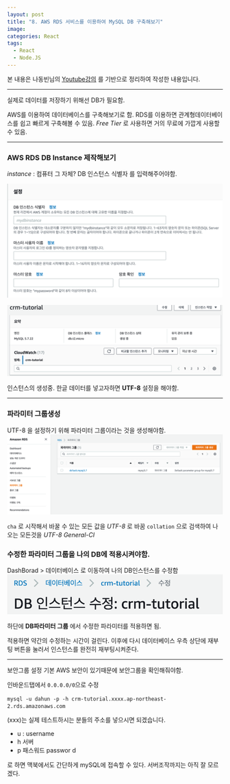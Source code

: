 ```yaml
---
layout: post
title: "8. AWS RDS 서비스를 이용하여 MySQL DB 구축해보기"
image:
categories: React
tags:
  - React
  - Node.JS
---
```


본 내용은 나동빈님의 [Youtube강의](https://www.youtube.com/playlist?list=PLRx0vPvlEmdD1pSqKZiTihy5rplxecNpz) 를 기반으로 정리하여 작성한 내용입니다.

---

실제로 데이터를 저장하기 위해선 DB가 필요함.

AWS를 이용하여 데이터베이스를 구축해보기로 함.
RDS를 이용하면 관계형데이터베이스를 쉽고 빠르게 구축해볼 수 있음.
*Free Tier* 로 사용하면 거의 무료에 가깝게 사용할 수 있음.

- - - -
### AWS RDS DB Instance 제작해보기

*instance* : 컴퓨터 그 자체?
DB 인스턴스 식별자 를 입력해주어야함.

![](/assets/images/posts/React/react10/82C4A9E0-B383-40D2-9C30-CC0BF6BB5570.png)

![](/assets/images/posts/React/react10/FB743D3D-7F08-4586-B251-F8F5F7D0A344.png)

인스턴스의 생성중.
한글 데이터를 넣고자하면  **UTF-8** 설정을 해야함.
- - - -

### 파라미터 그룹생성
UTF-8 을 설정하기 위해 파라미터 그룹이라는 것을 생성해야함.
![](/assets/images/posts/React/react10/6F8E0779-5C24-4445-8AEE-6A6A294E5347.png)

`cha` 로 시작해서 바꿀 수 있는 모든 값을 *UTF-8* 로 바꿈
`collation` 으로 검색하여 나오는 모든것을 *UTF-8 General-CI*

### 수정한 파라미터 그룹을 나의 DB에 적용시켜야함.
DashBorad > 데이터베이스 
로 이동하여 나의 DB인스턴스를 수정함
![](/assets/images/posts/React/react10/7C6DFAB4-BD46-44C5-94AA-6FD60AB232E2.png)

하단에 **DB파라미터 그룹** 에서 수정한 파라미터를 적용하면 됨.

적용하면 약간의 수정하는 시간이 걸린다. 이후에 다시 데이터베이스 우측 상단에 재부팅 버튼을 눌러서
인스턴스를 완전히 재부팅시켜준다.

- - - -
보안그룹 설정
기본 AWS 보안이 있기때문에 보안그룹을 확인해줘야함.

인바운드탭에서 `0.0.0.0/0`으로 수정

`mysql -u dahun -p -h crm-tutorial.xxxx.ap-northeast-2.rds.amazonaws.com`

(xxx)는 실제 테스트하시는 분들의 주소를 넣으시면 되겠습니다.

- u : username
- h 서버
- p 패스워드 passwor d

로 하면 맥북에서도 간단하게 mySQL에 접속할 수 있다. 서버조작까지는 아직 잘 모르겠다.

